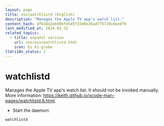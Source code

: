 ```yaml
---
layout: page
title: osx/watchlistd (English)
description: "Manages the Apple TV app's watch list."
content_hash: df618d2eb906fd545f1560e26ad775729c6ee8f6
last_modified_at: 2024-01-31
related_topics:
  - title: español version
    url: /es/osx/watchlistd.html
    icon: bi bi-globe
tldri18n_status: 2
---
```

# watchlistd

Manages the Apple TV app's watch list.
It should not be invoked manually.
More information: <https://keith.github.io/xcode-man-pages/watchlistd.8.html>.

- Start the daemon:

`watchlistd`
